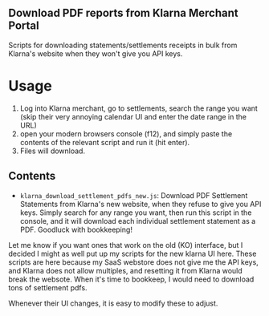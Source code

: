 ## Download PDF reports from Klarna Merchant Portal
Scripts for downloading statements/settlements receipts in bulk from Klarna's website when they won't give you API keys.

# Usage
  1) Log into Klarna merchant, go to settlements, search the range you want (skip their very annoying calendar UI and enter the date range in the URL)
  2) open your modern browsers console (f12), and simply paste the contents of the relevant script and run it (hit enter).
  3) Files will download.

## Contents
- `klarna_download_settlement_pdfs_new.js`: Download PDF Settlement Statements from Klarna's new website, when they refuse to give you API keys.
   Simply search for any range you want, then run this script in the console, and it will download each individual settlement statement as a PDF. 
   Goodluck with bookkeeping!

Let me know if you want ones that work on the old (KO) interface, but I decided I might as well put up my scripts for the new klarna UI here.
These scripts are here because my SaaS webstore does not give me the API keys, and Klarna does not allow multiples, and resetting it from Klarna would break the websote.
When it's time to bookkeep, I would need to download tons of settlement pdfs.

Whenever their UI changes, it is easy to modify these to adjust.
